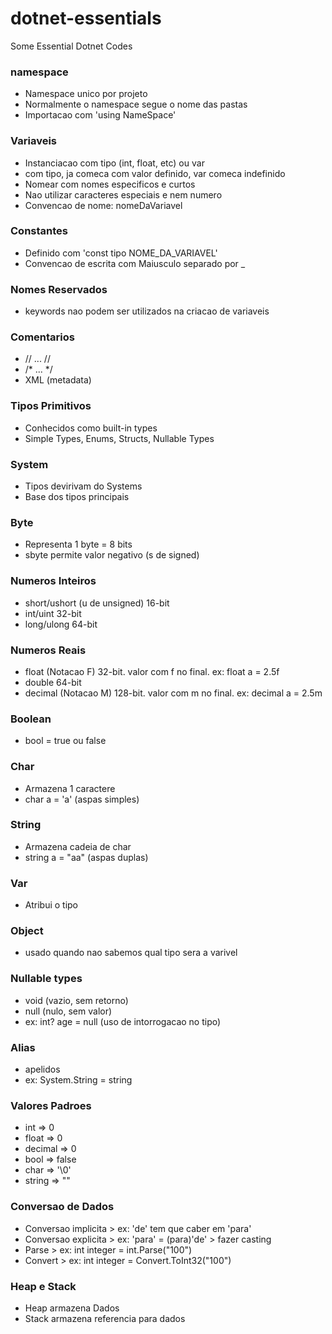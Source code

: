 # dotnet-essentials
Some Essential Dotnet Codes

### namespace
- Namespace unico por projeto
- Normalmente o namespace segue o nome das pastas
- Importacao com 'using NameSpace'

### Variaveis
- Instanciacao com tipo (int, float, etc) ou var
- com tipo, ja comeca com valor definido, var comeca indefinido
- Nomear com nomes especificos e curtos
- Nao utilizar caracteres especiais e nem numero
- Convencao de nome: nomeDaVariavel

### Constantes
- Definido com 'const tipo NOME_DA_VARIAVEL'
- Convencao de escrita com Maiusculo separado por _

### Nomes Reservados
- keywords nao podem ser utilizados na criacao de variaveis

### Comentarios
- // ... //
- /* ... */
- XML (metadata)

### Tipos Primitivos
- Conhecidos como built-in types
- Simple Types, Enums, Structs, Nullable Types

### System
- Tipos devirivam do Systems
- Base dos tipos principais

### Byte
- Representa 1 byte = 8 bits
- sbyte permite valor negativo (s de signed)

### Numeros Inteiros
- short/ushort (u de unsigned) 16-bit
- int/uint 32-bit
- long/ulong 64-bit

### Numeros Reais
- float (Notacao F) 32-bit. valor com f no final. ex: float a = 2.5f
- double 64-bit
- decimal (Notacao M) 128-bit. valor com m no final. ex: decimal a = 2.5m

### Boolean
- bool = true ou false

### Char
- Armazena 1 caractere
- char a = 'a' (aspas simples)

### String
- Armazena cadeia de char
- string a = "aa" (aspas duplas)

### Var
- Atribui o tipo

### Object
- usado quando nao sabemos qual tipo sera a varivel

### Nullable types
- void (vazio, sem retorno)
- null (nulo, sem valor)
- ex: int? age = null (uso de intorrogacao no tipo)

### Alias
- apelidos
- ex: System.String = string

### Valores Padroes
- int => 0
- float => 0
- decimal => 0
- bool => false
- char => '\0'
- string => ""

### Conversao de Dados
- Conversao implicita > ex: 'de' tem que caber em 'para'
- Conversao explicita > ex: 'para' = (para)'de' > fazer casting
- Parse > ex: int integer = int.Parse("100")
- Convert > ex: int integer = Convert.ToInt32("100")

### Heap e Stack
- Heap armazena Dados
- Stack armazena referencia para dados
